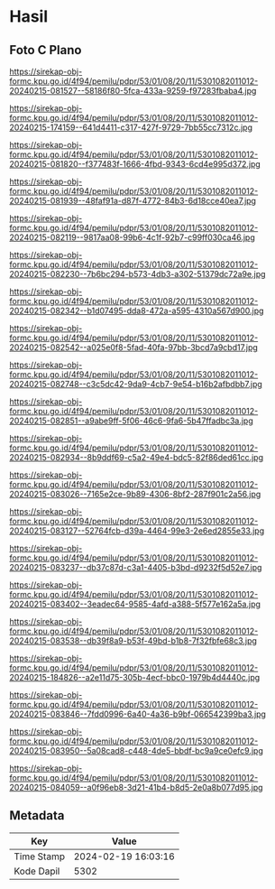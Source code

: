 # Hasil

## Foto C Plano

https://sirekap-obj-formc.kpu.go.id/4f94/pemilu/pdpr/53/01/08/20/11/5301082011012-20240215-081527--58186f80-5fca-433a-9259-f97283fbaba4.jpg

https://sirekap-obj-formc.kpu.go.id/4f94/pemilu/pdpr/53/01/08/20/11/5301082011012-20240215-174159--641d4411-c317-427f-9729-7bb55cc7312c.jpg

https://sirekap-obj-formc.kpu.go.id/4f94/pemilu/pdpr/53/01/08/20/11/5301082011012-20240215-081820--f377483f-1666-4fbd-9343-6cd4e995d372.jpg

https://sirekap-obj-formc.kpu.go.id/4f94/pemilu/pdpr/53/01/08/20/11/5301082011012-20240215-081939--48faf91a-d87f-4772-84b3-6d18cce40ea7.jpg

https://sirekap-obj-formc.kpu.go.id/4f94/pemilu/pdpr/53/01/08/20/11/5301082011012-20240215-082119--9817aa08-99b6-4c1f-92b7-c99ff030ca46.jpg

https://sirekap-obj-formc.kpu.go.id/4f94/pemilu/pdpr/53/01/08/20/11/5301082011012-20240215-082230--7b6bc294-b573-4db3-a302-51379dc72a9e.jpg

https://sirekap-obj-formc.kpu.go.id/4f94/pemilu/pdpr/53/01/08/20/11/5301082011012-20240215-082342--b1d07495-dda8-472a-a595-4310a567d900.jpg

https://sirekap-obj-formc.kpu.go.id/4f94/pemilu/pdpr/53/01/08/20/11/5301082011012-20240215-082542--a025e0f8-5fad-40fa-97bb-3bcd7a9cbd17.jpg

https://sirekap-obj-formc.kpu.go.id/4f94/pemilu/pdpr/53/01/08/20/11/5301082011012-20240215-082748--c3c5dc42-9da9-4cb7-9e54-b16b2afbdbb7.jpg

https://sirekap-obj-formc.kpu.go.id/4f94/pemilu/pdpr/53/01/08/20/11/5301082011012-20240215-082851--a9abe9ff-5f06-46c6-9fa6-5b47ffadbc3a.jpg

https://sirekap-obj-formc.kpu.go.id/4f94/pemilu/pdpr/53/01/08/20/11/5301082011012-20240215-082934--8b9ddf69-c5a2-49e4-bdc5-82f86ded61cc.jpg

https://sirekap-obj-formc.kpu.go.id/4f94/pemilu/pdpr/53/01/08/20/11/5301082011012-20240215-083026--7165e2ce-9b89-4306-8bf2-287f901c2a56.jpg

https://sirekap-obj-formc.kpu.go.id/4f94/pemilu/pdpr/53/01/08/20/11/5301082011012-20240215-083127--52764fcb-d39a-4464-99e3-2e6ed2855e33.jpg

https://sirekap-obj-formc.kpu.go.id/4f94/pemilu/pdpr/53/01/08/20/11/5301082011012-20240215-083237--db37c87d-c3a1-4405-b3bd-d9232f5d52e7.jpg

https://sirekap-obj-formc.kpu.go.id/4f94/pemilu/pdpr/53/01/08/20/11/5301082011012-20240215-083402--3eadec64-9585-4afd-a388-5f577e162a5a.jpg

https://sirekap-obj-formc.kpu.go.id/4f94/pemilu/pdpr/53/01/08/20/11/5301082011012-20240215-083538--db39f8a9-b53f-49bd-b1b8-7f32fbfe68c3.jpg

https://sirekap-obj-formc.kpu.go.id/4f94/pemilu/pdpr/53/01/08/20/11/5301082011012-20240215-184826--a2e11d75-305b-4ecf-bbc0-1979b4d4440c.jpg

https://sirekap-obj-formc.kpu.go.id/4f94/pemilu/pdpr/53/01/08/20/11/5301082011012-20240215-083846--7fdd0996-6a40-4a36-b9bf-066542399ba3.jpg

https://sirekap-obj-formc.kpu.go.id/4f94/pemilu/pdpr/53/01/08/20/11/5301082011012-20240215-083950--5a08cad8-c448-4de5-bbdf-bc9a9ce0efc9.jpg

https://sirekap-obj-formc.kpu.go.id/4f94/pemilu/pdpr/53/01/08/20/11/5301082011012-20240215-084059--a0f96eb8-3d21-41b4-b8d5-2e0a8b077d95.jpg


## Metadata

| Key        | Value               |
| ---------- | ------------------- |
| Time Stamp | 2024-02-19 16:03:16 |
| Kode Dapil | 5302                |



